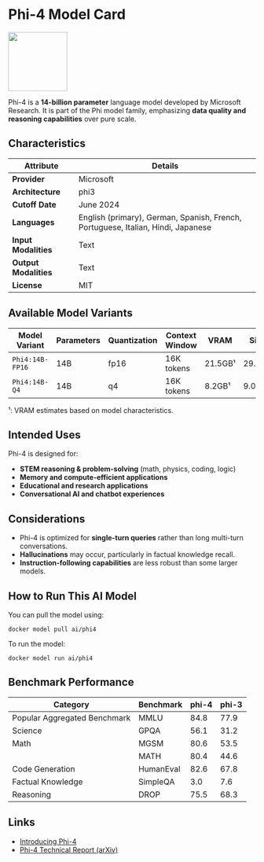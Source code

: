 # Phi-4 Model Card

<img src="https://github.com/jalonsogo/model-cards/blob/4c39899ef2d3eff3bfe28253b557283c8933c811/logos/microsoft.svg" width="120" />

Phi-4 is a **14-billion parameter** language model developed by Microsoft Research. It is part of the Phi model family, emphasizing **data quality and reasoning capabilities** over pure scale.

## Characteristics

| Attribute             | Details       |
|---------------------- |--------------|
| **Provider**          | Microsoft     |
| **Architecture**      | phi3          |
| **Cutoff Date**       | June 2024 |
| **Languages**         | English (primary), German, Spanish, French, Portuguese, Italian, Hindi, Japanese |
| **Input Modalities**  | Text          |
| **Output Modalities** | Text          |
| **License**           | MIT           |

## Available Model Variants

| Model Variant     | Parameters | Quantization   | Context Window | VRAM     | Size   | Download |
|------------------ |----------- |--------------- |--------------- |--------- |------- |--------- |
| `Phi4:14B-FP16`   | 14B        | fp16           | 16K tokens     |  21.5GB¹ | 29.3GB | Link     |
| `Phi4:14B-Q4`     | 14B        | q4             | 16K tokens     |  8.2GB¹  | 9.05GB | Link     |
¹: VRAM estimates based on model characteristics.

## Intended Uses

Phi-4 is designed for:
- **STEM reasoning & problem-solving** (math, physics, coding, logic)
- **Memory and compute-efficient applications**
- **Educational and research applications**
- **Conversational AI and chatbot experiences**

## Considerations

- Phi-4 is optimized for **single-turn queries** rather than long multi-turn conversations.
- **Hallucinations** may occur, particularly in factual knowledge recall.
- **Instruction-following capabilities** are less robust than some larger models.

## How to Run This AI Model

You can pull the model using:
```
docker model pull ai/phi4
```

To run the model:
```
docker model run ai/phi4
```

## Benchmark Performance

| Category                     | Benchmark  | phi-4 | phi-3  |
|------------------------------|------------|-------|--------|
| Popular Aggregated Benchmark | MMLU       | 84.8  | 77.9   |
| Science                      | GPQA       | 56.1  | 31.2   |
| Math                         | MGSM       | 80.6  | 53.5   |
|                              | MATH       | 80.4  | 44.6   |
| Code Generation              | HumanEval  | 82.6  | 67.8   |
| Factual Knowledge            | SimpleQA   | 3.0   | 7.6    |
| Reasoning                    | DROP       | 75.5  | 68.3   |



## Links
- [Introducing Phi-4](https://techcommunity.microsoft.com/blog/aiplatformblog/introducing-phi-4-microsoft%E2%80%99s-newest-small-language-model-specializing-in-comple/4357090)
- [Phi-4 Technical Report (arXiv)](https://arxiv.org/abs/2412.08905)
